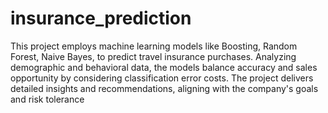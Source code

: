 # insurance_prediction
This project employs machine learning models like Boosting, Random Forest, Naive Bayes, to predict travel insurance purchases. Analyzing demographic and behavioral data, the models balance accuracy and sales opportunity by considering classification error costs. The project delivers detailed insights and recommendations, aligning with the company's goals and risk tolerance
